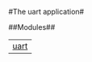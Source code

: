 

#The uart application#


##Modules##


<table width="100%" border="0" summary="list of modules">
<tr><td><a href="http://github.com/tonyrog/uart/blob/0.1/doc/uart.md" class="module">uart</a></td></tr></table>


